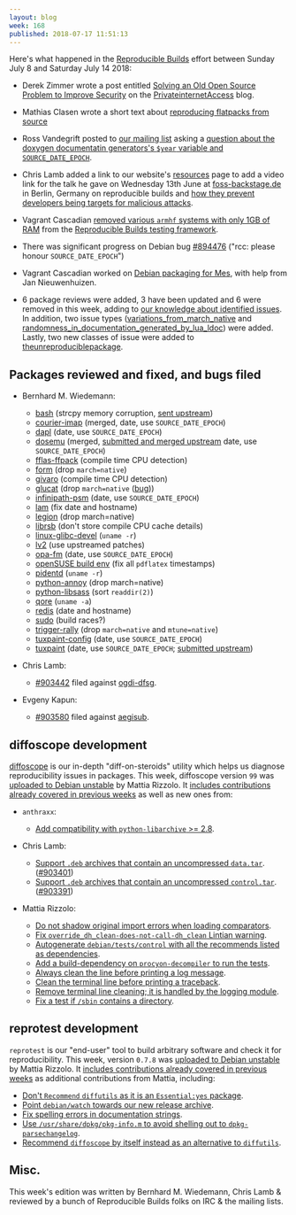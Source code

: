 ```yaml
---
layout: blog
week: 168
published: 2018-07-17 11:51:13
---
```


Here's what happened in the [Reproducible Builds](https://reproducible-builds.org) effort between Sunday July 8 and Saturday July 14 2018:

* Derek Zimmer wrote a post entitled [Solving an Old Open Source Problem to Improve Security](https://www.privateinternetaccess.com/blog/2018/07/reproducible-builds-solving-an-old-open-source-problem-to-improve-security/) on the [PrivateinternetAccess](https://www.privateinternetaccess.com) blog.

* Mathias Clasen wrote a short text about [reproducing flatpacks from source](https://blogs.gnome.org/mclasen/2018/07/07/flatpak-making-contribution-easy/)


* Ross Vandegrift posted to [our mailing list](https://lists.reproducible-builds.org/listinfo/rb-general) asking a [question about the doxygen documentatin generators's `$year` variable and `SOURCE_DATE_EPOCH`](https://lists.reproducible-builds.org/pipermail/rb-general/2018-July/001075.html).

* Chris Lamb added a link to our website's [resources](https://reproducible-builds.org/resources/) page to add a video link for the talk he gave on Wednesday 13th June at [foss-backstage.de](https://foss-backstage.de) in Berlin, Germany on reproducible builds and [how they prevent developers being targets for malicious attacks](https://foss-backstage.de/session/think-youre-not-target-tale-3-developers).

* Vagrant Cascadian [removed various `armhf` systems with only 1GB of RAM](https://salsa.debian.org/qa/jenkins.debian.net/commit/91e179d9) from the [Reproducible Builds testing framework](http://tests.reproducible-builds.org/).

* There was significant progress on Debian bug [#894476](https://bugs.debian.org/894476) ("rcc: please honour `SOURCE_DATE_EPOCH`")

* Vagrant Cascadian worked on [Debian packaging for Mes](https://bugs.debian.org/902174), with help from Jan Nieuwenhuizen.

* 6 package reviews were added, 3 have been updated and 6 were removed in this week, adding to [our knowledge about identified issues](https://tests.reproducible-builds.org/debian/index_issues.html). In addition, two issue types ([variations\_from\_march\_native](https://salsa.debian.org/reproducible-builds/reproducible-notes/commit/89029ae8) and [randomness\_in\_documentation\_generated\_by\_lua\_ldoc](https://salsa.debian.org/reproducible-builds/reproducible-notes/commit/06fc7acd)) were added. Lastly, two new classes of issue were added to [theunreproduciblepackage](https://github.com/bmwiedemann/theunreproduciblepackage/tree/master/compile-time-check/).


Packages reviewed and fixed, and bugs filed
-------------------------------------------

* Bernhard M. Wiedemann:
    * [bash](https://bugzilla.opensuse.org/show_bug.cgi?id=1100488) (strcpy memory corruption, [sent upstream](http://lists.gnu.org/archive/html/bug-bash/2018-07/msg00010.html))
    * [courier-imap](https://github.com/svarshavchik/courier-libs/pull/10) (merged, date, use `SOURCE_DATE_EPOCH`)
    * [dapl](https://build.opensuse.org/request/show/622857) (date, use `SOURCE_DATE_EPOCH`)
    * [dosemu](https://build.opensuse.org/request/show/622368) (merged, [submitted and merged upstream](https://github.com/stsp/dosemu2/pull/640) date, use `SOURCE_DATE_EPOCH`)
    * [fflas-ffpack](https://build.opensuse.org/request/show/622370) (compile time CPU detection)
    * [form](https://build.opensuse.org/request/show/621791) (drop `march=native`)
    * [givaro](https://build.opensuse.org/request/show/622366) (compile time CPU detection)
    * [glucat](https://build.opensuse.org/request/show/621954) (drop `march=native` ([bug](https://bugzilla.opensuse.org/show_bug.cgi?id=1100520)))
    * [infinipath-psm](https://build.opensuse.org/request/show/622529) (date, use `SOURCE_DATE_EPOCH`)
    * [lam](https://build.opensuse.org/request/show/621765) (fix date and hostname)
    * [legion](https://build.opensuse.org/request/show/621947) (drop march=native)
    * [librsb](https://build.opensuse.org/request/show/622196) (don't store compile CPU cache details)
    * [linux-glibc-devel](https://build.opensuse.org/request/show/622351) (`uname -r`)
    * [lv2](https://build.opensuse.org/request/show/621773) (use upstreamed patches)
    * [opa-fm](https://build.opensuse.org/request/show/622572) (date, use `SOURCE_DATE_EPOCH`)
    * [openSUSE build env](https://github.com/openSUSE/post-build-checks/pull/20) (fix all `pdflatex` timestamps)
    * [pidentd](https://build.opensuse.org/request/show/622364) (`uname -r`)
    * [python-annoy](https://build.opensuse.org/request/show/621794) (drop march=native)
    * [python-libsass](https://build.opensuse.org/request/show/622824) (sort `readdir(2)`)
    * [qore](https://build.opensuse.org/request/show/622345) (`uname -a`)
    * [redis](https://build.opensuse.org/request/show/622155) (date and hostname)
    * [sudo](https://build.opensuse.org/request/show/622342) (build races?)
    * [trigger-rally](https://build.opensuse.org/request/show/621952) (drop `march=native` and `mtune=native`)
    * [tuxpaint-config](https://build.opensuse.org/request/show/622524) (date, use `SOURCE_DATE_EPOCH`)
    * [tuxpaint](https://build.opensuse.org/request/show/622523) (date, use `SOURCE_DATE_EPOCH`; [submitted upstream](https://sourceforge.net/p/tuxpaint/tuxpaint/merge-requests/4/))

* Chris Lamb:
    * [#903442](https://bugs.debian.org/903442) filed against [ogdi-dfsg](https://tracker.debian.org/pkg/ogdi-dfsg).

* Evgeny Kapun:
    * [#903580](https://bugs.debian.org/903580) filed against [aegisub](https://tracker.debian.org/pkg/aegisub).


diffoscope development
----------------------

[diffoscope](https://diffoscope.org) is our in-depth "diff-on-steroids" utility which helps us diagnose reproducibility issues in packages. This week, diffoscope version `99` was [uploaded to Debian unstable](https://tracker.debian.org/news/971762/accepted-diffoscope-99-source-into-unstable/) by Mattia Rizzolo. It [includes contributions already covered in previous weeks](https://salsa.debian.org/reproducible-builds/diffoscope/commits/99) as well as new ones from:


* `anthraxx`:
    * [Add compatibility with `python-libarchive` >= 2.8](https://salsa.debian.org/reproducible-builds/diffoscope/commit/5ed8e48).

* Chris Lamb:
    * [Support `.deb` archives that contain an uncompressed `data.tar`](https://salsa.debian.org/reproducible-builds/diffoscope/commit/185077c). ([#903401](https://bugs.debian.org/903401))
    * [Support `.deb` archives that contain an uncompressed `control.tar`](https://salsa.debian.org/reproducible-builds/diffoscope/commit/dc9ee98). ([#903391](https://bugs.debian.org/903391))

* Mattia Rizzolo:
    * [Do not shadow original import errors when loading comparators](https://salsa.debian.org/reproducible-builds/diffoscope/commit/90028d4).
    * [Fix `override_dh_clean-does-not-call-dh_clean` Lintian warning](https://salsa.debian.org/reproducible-builds/diffoscope/commit/c0ebadd).
    * [Autogenerate `debian/tests/control` with all the recommends listed as dependencies](https://salsa.debian.org/reproducible-builds/diffoscope/commit/58ec1c7).
    * [Add a build-dependency on `procyon-decompiler` to run the tests](https://salsa.debian.org/reproducible-builds/diffoscope/commit/3c05e56).
    * [Always clean the line before printing a log message](https://salsa.debian.org/reproducible-builds/diffoscope/commit/615095a).
    * [Clean the terminal line before printing a traceback](https://salsa.debian.org/reproducible-builds/diffoscope/commit/fd6eff9).
    * [Remove terminal line cleaning; it is handled by the logging module](https://salsa.debian.org/reproducible-builds/diffoscope/commit/e75be7e).
    * [Fix a test if `/sbin` contains a directory](https://salsa.debian.org/reproducible-builds/diffoscope/commit/8c2b079).


reprotest development
---------------------

`reprotest` is our "end-user" tool to build arbitrary software and check it for reproducibility. This week, version `0.7.8` was [uploaded to Debian unstable](https://tracker.debian.org/news/972031/accepted-reprotest-078-source-into-unstable/) by Mattia Rizzolo. It [includes contributions already covered in previous weeks](https://salsa.debian.org/reproducible-builds/reprotest/commits/debian/0.7.8) as additional contributions from Mattia, including:

* [Don't `Recommend` `diffutils`  as it is an `Essential:yes` package](https://salsa.debian.org/reproducible-builds/reprotest/commit/823d543).
* [Point `debian/watch` towards our new release archive](https://salsa.debian.org/reproducible-builds/reprotest/commit/c614a3c).
* [Fix spelling errors in documentation strings](https://salsa.debian.org/reproducible-builds/reprotest/commit/7173f93).
* [Use `/usr/share/dpkg/pkg-info.m` to avoid shelling out to `dpkg-parsechangelog`](https://salsa.debian.org/reproducible-builds/reprotest/commit/d08174f).
* [Recommend `diffoscope` by itself instead as an alternative to `diffutils`](https://salsa.debian.org/reproducible-builds/reprotest/commit/f32a30c).


Misc.
-----

This week's edition was written by Bernhard M. Wiedemann, Chris Lamb & reviewed by a bunch of Reproducible Builds folks on IRC & the mailing lists.
